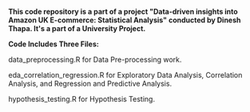 **This code repository is a part of a project "Data-driven insights into Amazon UK E-commerce: Statistical Analysis" conducted by Dinesh Thapa. It's a part of a University Project.**

**Code Includes Three Files:**

data_preprocessing.R for Data Pre-processing work.

eda_correlation_regression.R for Exploratory Data Analysis, Correlation Analysis, and Regression and Predictive Analysis.

hypothesis_testing.R for Hypothesis Testing.
